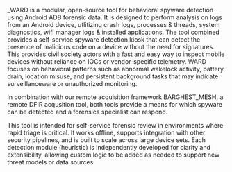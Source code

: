 _WARD is a modular, open-source tool for behavioral spyware detection using Android ADB forensic data. It is designed to perform analysis on logs from an Android device, utlitizing crash logs, processes & threads, system diagnostics, wifi manager logs & installed applications. The tool combined provides a self-service spyware detection kiosk that can detect the presence of malicious code on a device without the need for signatures. This provides civil society actors with a fast and easy way to inspect mobile devices without reliance on IOCs or vendor-specific telemetry. WARD focuses on behavioral patterns such as abnormal wakelock activity, battery drain, location misuse, and persistent background tasks that may indicate surveillanceware or unauthorized monitoring.

In combination with our remote acquisition framework BARGHEST_MESH, a remote DFIR acqusition tool, both tools provide a means for which spyware can be detected and a forensics specialist can respond. 

This tool is intended for self-service forensic review in environments where rapid triage is critical. It works offline, supports integration with other security pipelines, and is built to scale across large device sets. Each detection module (heuristic) is independently developed for clarity and extensibility, allowing custom logic to be added as needed to support new threat models or data sources.
